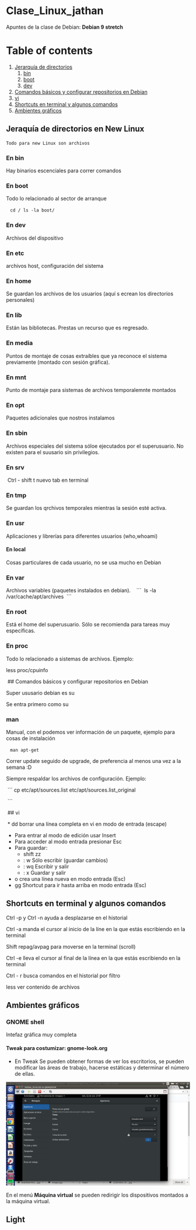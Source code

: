 # Clase_Linux_jathan
Apuntes de la clase de Debian: **Debian 9 stretch**


# Table of contents
1. [Jerarquía de directorios](#directorios)
	1. [bin](#bin)
	2. [boot](#boot)
	3. [dev](#dev)
2. [Comandos básicos y configurar repositorios en Debian](#com)
3. [vi](#vi)
4. [Shortcuts en terminal y algunos comandos](#terminal)
5. [Ambientes gráficos](#ambientes)


## Jeraquía de directorios en New Linux <a name="directorios"></a>

	Todo para new Linux son archivos
  
  ### En bin <a name="bin"></a>
  
  Hay binarios escenciales para correr comandos
  
  ### En boot <a name="boot"></a>
  
  Todo lo relacionado al sector de arranque
  
  ```
  cd /
  ls -la boot/
  ```
  ### En dev <a name="dev"></a>
  
  Archivos del dispositivo
  
  ### En etc
  
 archivos host, configuración del sistema
 
 ### En home
 
 Se guardan los archivos de los usuarios (aquí s ecrean los directorios personales)
 
 ### En lib
 
 Están las bibliotecas. Prestas un recurso que es regresado.
 
 ### En media
 
 Puntos de montaje de cosas extraíbles que ya reconoce el sistema previamente (montado con sesión gráfica).
 
 ### En mnt
 
 Punto de montaje para sistemas de archivos temporalemnte montados
 
 ### En opt
 
 Paquetes adicionales que nostros instalamos
 
 ### En sbin
 
 Archivos especiales del sistema sóloe ejecutados por el superusuario. No existen para el suusario sin privilegios.
 
 ### En srv
 
  Ctrl - shift t nuevo tab en terminal
  
  ### En tmp
  
  Se guardan los qrchivos temporales mientras la sesión esté activa.
  
  ### En usr
  
  Aplicaciones y librerías para diferentes usuarios (who,whoami)
  
  #### En local
  
  Cosas particulares de cada usuario, no se usa mucho en Debian
  
  ### En var
  
  Archivos variables (paquetes instalados en debian). 
  
  ´´´
  ls -la /var/cache/apt/archives
  ´´´
  
  ### En root 
  
  Está el home del superusuario. Sólo se recomienda para tareas muy específicas. 
  
  ### En proc
  
  Todo lo relacionado a sistemas de archivos. Ejemplo:
  
  less proc/cpuinfo
  
  ## Comandos básicos y configurar repositorios en Debian <a name="com"></a>
  
  Super ususario debian es su
  
  Se entra primero como su
  
  ### man
  Manual, con el podemos ver información de un paquete, ejemplo para cosas de instalación
  
  ```
man apt-get 
  ```
  
  
  Correr update seguido de upgrade, de preferencia al menos una vez a la semana :D
  
  Siempre respaldar los archivos de configuración. Ejemplo:
  
  ```
  cp etc/apt/sources.list etc/apt/sources.list_original
  
  ```
  
  ## vi <a name="vi"></a>
  
  * dd borrar una línea completa en vi en modo de entrada (escape)
  * Para entrar al modo de edición usar Insert
  * Para acceder al modo entrada presionar Esc
  * Para guardar:
  	* shift zz
  	* : w  Sólo escribir (guardar cambios)
  	* : wq Escribir y salir
  	* : x Guardar y salir
  * o crea una línea nueva en modo entrada (Esc)
  * gg Shortcut para ir hasta arriba en modo entrada (Esc)
  
  ## Shortcuts en terminal y algunos comandos <a name="terminal"></a>
  
  Ctrl -p y Ctrl -n ayuda a desplazarse en el historial
  
  Ctrl -a manda el cursor al inicio de la líne en la que estás escribiendo en la terminal
  
  Shift repag/avpag para moverse en la terminal (scroll)
  
  Ctrl -e lleva el cursor al final de la línea en la que estás escribiendo en la terminal

  Ctrl - r busca comandos en el historial por filtro

  less ver contenido de archivos

## Ambientes gráficos <a name="ambientes"></a>

### GNOME shell

Intefaz gráfica muy completa

#### Tweak para costumizar: gnome-look.org

- En Tweak Se pueden obtener formas de ver los escritorios, se pueden modificar las áreas de trabajo, hacerse estáticas y determinar el número de ellas. 

![tweak](tweak.png)

En el menú **Máquina virtual** se pueden redirigir los dispositivos montados a la máquina virtual.

## Light 
